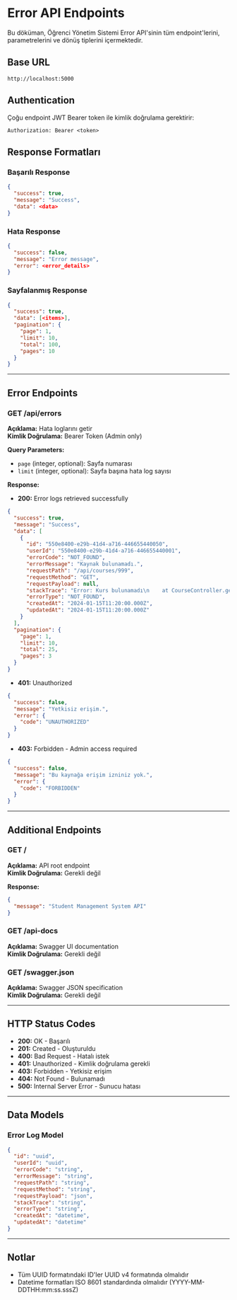 # Error API Endpoints

Bu döküman, Öğrenci Yönetim Sistemi Error API'sinin tüm endpoint'lerini, parametrelerini ve dönüş tiplerini içermektedir.

## Base URL
```
http://localhost:5000
```

## Authentication
Çoğu endpoint JWT Bearer token ile kimlik doğrulama gerektirir:
```
Authorization: Bearer <token>
```

## Response Formatları

### Başarılı Response
```json
{
  "success": true,
  "message": "Success",
  "data": <data>
}
```

### Hata Response
```json
{
  "success": false,
  "message": "Error message",
  "error": <error_details>
}
```

### Sayfalanmış Response
```json
{
  "success": true,
  "data": [<items>],
  "pagination": {
    "page": 1,
    "limit": 10,
    "total": 100,
    "pages": 10
  }
}
```

---

## Error Endpoints

### GET /api/errors
**Açıklama:** Hata loglarını getir  
**Kimlik Doğrulama:** Bearer Token (Admin only)  

**Query Parameters:**
- `page` (integer, optional): Sayfa numarası
- `limit` (integer, optional): Sayfa başına hata log sayısı

**Response:**
- **200:** Error logs retrieved successfully
```json
{
  "success": true,
  "message": "Success",
  "data": [
    {
      "id": "550e8400-e29b-41d4-a716-446655440050",
      "userId": "550e8400-e29b-41d4-a716-446655440001",
      "errorCode": "NOT_FOUND",
      "errorMessage": "Kaynak bulunamadı.",
      "requestPath": "/api/courses/999",
      "requestMethod": "GET",
      "requestPayload": null,
      "stackTrace": "Error: Kurs bulunamadı\n    at CourseController.getCourseById (/app/src/controllers/courseController.ts:45:11)...",
      "errorType": "NOT_FOUND",
      "createdAt": "2024-01-15T11:20:00.000Z",
      "updatedAt": "2024-01-15T11:20:00.000Z"
    }
  ],
  "pagination": {
    "page": 1,
    "limit": 10,
    "total": 25,
    "pages": 3
  }
}
```

- **401:** Unauthorized
```json
{
  "success": false,
  "message": "Yetkisiz erişim.",
  "error": {
    "code": "UNAUTHORIZED"
  }
}
```

- **403:** Forbidden - Admin access required
```json
{
  "success": false,
  "message": "Bu kaynağa erişim izniniz yok.",
  "error": {
    "code": "FORBIDDEN"
  }
}
```

---

## Additional Endpoints

### GET /
**Açıklama:** API root endpoint  
**Kimlik Doğrulama:** Gerekli değil  

**Response:**
```json
{
  "message": "Student Management System API"
}
```

### GET /api-docs
**Açıklama:** Swagger UI documentation  
**Kimlik Doğrulama:** Gerekli değil  

### GET /swagger.json
**Açıklama:** Swagger JSON specification  
**Kimlik Doğrulama:** Gerekli değil  

---

## HTTP Status Codes
- **200:** OK - Başarılı
- **201:** Created - Oluşturuldu
- **400:** Bad Request - Hatalı istek
- **401:** Unauthorized - Kimlik doğrulama gerekli
- **403:** Forbidden - Yetkisiz erişim
- **404:** Not Found - Bulunamadı
- **500:** Internal Server Error - Sunucu hatası

---

## Data Models

### Error Log Model
```json
{
  "id": "uuid",
  "userId": "uuid",
  "errorCode": "string",
  "errorMessage": "string",
  "requestPath": "string",
  "requestMethod": "string",
  "requestPayload": "json",
  "stackTrace": "string",
  "errorType": "string",
  "createdAt": "datetime",
  "updatedAt": "datetime"
}
```

---

## Notlar
- Tüm UUID formatındaki ID'ler UUID v4 formatında olmalıdır
- Datetime formatları ISO 8601 standardında olmalıdır (YYYY-MM-DDTHH:mm:ss.sssZ)
